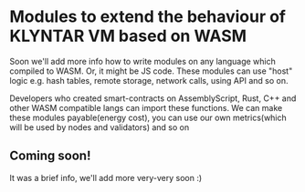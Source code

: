 # Modules to extend the behaviour of KLYNTAR VM based on WASM

Soon we'll add more info how to write modules on any language which compiled to WASM. Or, it might be JS code. These modules can use "host" logic e.g. hash tables, remote storage, network calls, using API and so on.

Developers who created smart-contracts on AssemblyScript, Rust, C++ and other WASM compatible langs can import these functions. We can make these modules payable(energy cost), you can use our own metrics(which will be used by nodes and validators) and so on


## Coming soon!
It was a brief info, we'll add more very-very soon :)